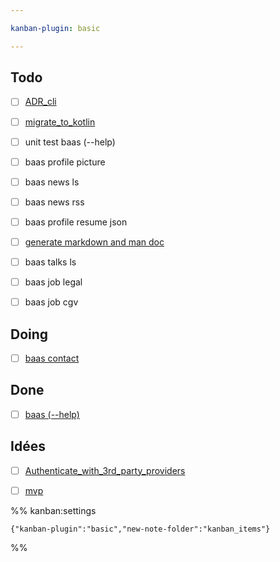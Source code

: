 ```yaml
---

kanban-plugin: basic

---
```


## Todo

- [ ] [ADR_cli](kanban_items/ADR_cli.md)
- [ ] [migrate_to_kotlin](kanban_items/migrate_to_kotlin.md)
- [ ] unit test baas (--help)
- [ ] baas profile picture
- [ ] baas news ls
- [ ] baas news rss
- [ ] baas profile resume json
- [ ] [generate markdown and man doc](kanban_items/generate%20markdown%20and%20man%20doc.md)
- [ ] baas talks ls
- [ ] baas job legal
- [ ] baas job cgv


## Doing

- [ ] [baas contact](kanban_items/baas%20contact.md)


## Done

- [ ] [baas (--help)](kanban_items/baas%20(--help).md)


## Idées

- [ ] [Authenticate_with_3rd_party_providers](kanban_items/Authenticate_with_3rd_party_providers.md)
- [ ] [mvp](kanban_items/mvp.md)




%% kanban:settings
```
{"kanban-plugin":"basic","new-note-folder":"kanban_items"}
```
%%